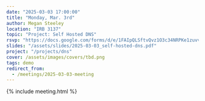 ```yaml
---
date: "2025-03-03 17:00:00"
title: "Monday, Mar. 3rd"
author: Megan Steeley
location: "IRB 3137"
topic: "Project: Self Hosted DNS"
rsvp: "https://docs.google.com/forms/d/e/1FAIpQLSftvQvz1O3c34NRPKe1zuvvhQhcUohaZ_f-uVyCyCKXiKx71Q/viewform?embedded=true"
slides: "/assets/slides/2025-03-03_self-hosted-dns.pdf"
project: "/projects/dns"
cover: /assets/images/covers/tbd.png
tags: demo
redirect_from:
  - /meetings/2025-03-03-meeting
---
```


{% include meeting.html %}